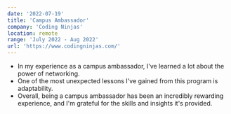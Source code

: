 ```yaml
---
date: '2022-07-19'
title: 'Campus Ambassador'
company: 'Coding Ninjas'
location: remote
range: 'July 2022 - Aug 2022'
url: 'https://www.codingninjas.com/'
---
```


- In my experience as a campus ambassador, I've learned a lot about the power of networking.
- One of the most unexpected lessons I've gained from this program is adaptability.
- Overall, being a campus ambassador has been an incredibly rewarding experience, and I'm grateful for the skills and insights it's provided.
